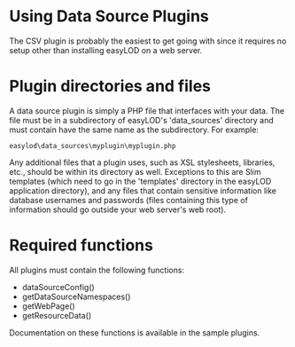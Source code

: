# Using Data Source Plugins

The CSV plugin is probably the easiest to get going with since it requires no setup other than installing easyLOD on a web server.

# Plugin directories and files

A data source plugin is simply a PHP file that interfaces with your data. The file must be in a subdirectory of easyLOD's 'data_sources' directory and must contain have the same name as the subdirectory. For example:

`easylod\data_sources\myplugin\myplugin.php`

Any additional files that a plugin uses, such as XSL stylesheets, libraries, etc., should be within its directory as well. Exceptions to this are Slim templates (which need to go in the 'templates' directory in the easyLOD application directory), and any files that contain sensitive information like database usernames and passwords (files containing this type of information should go outside your web server's web root).

# Required functions

All plugins must contain the following functions:

* dataSourceConfig()
* getDataSourceNamespaces()
* getWebPage()
* getResourceData()

Documentation on these functions is available in the sample plugins.

